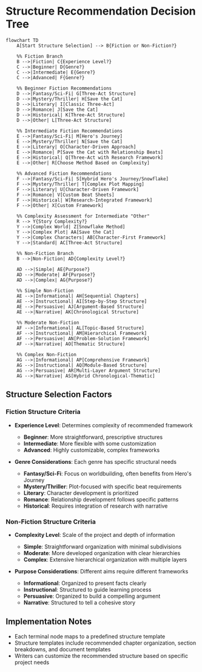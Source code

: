 # Structure Recommendation Decision Tree

```mermaid
flowchart TD
    A[Start Structure Selection] --> B{Fiction or Non-Fiction?}
    
    %% Fiction Branch
    B -->|Fiction| C{Experience Level?}
    C -->|Beginner| D{Genre?}
    C -->|Intermediate| E{Genre?}
    C -->|Advanced| F{Genre?}
    
    %% Beginner Fiction Recommendations
    D -->|Fantasy/Sci-Fi| G[Three-Act Structure]
    D -->|Mystery/Thriller| H[Save the Cat]
    D -->|Literary| I[Classic Three-Act]
    D -->|Romance| J[Save the Cat]
    D -->|Historical| K[Three-Act Structure]
    D -->|Other| L[Three-Act Structure]
    
    %% Intermediate Fiction Recommendations
    E -->|Fantasy/Sci-Fi| M[Hero's Journey]
    E -->|Mystery/Thriller| N[Save the Cat]
    E -->|Literary| O[Character-Driven Approach]
    E -->|Romance| P[Save the Cat with Relationship Beats]
    E -->|Historical| Q[Three-Act with Research Framework]
    E -->|Other| R[Choose Method Based on Complexity]
    
    %% Advanced Fiction Recommendations
    F -->|Fantasy/Sci-Fi| S[Hybrid Hero's Journey/Snowflake]
    F -->|Mystery/Thriller| T[Complex Plot Mapping]
    F -->|Literary| U[Character-Driven Framework]
    F -->|Romance| V[Custom Beat Sheets]
    F -->|Historical| W[Research-Integrated Framework]
    F -->|Other| X[Custom Framework]
    
    %% Complexity Assessment for Intermediate "Other"
    R --> Y{Story Complexity?}
    Y -->|Complex World| Z[Snowflake Method]
    Y -->|Complex Plot| AA[Save the Cat]
    Y -->|Complex Characters| AB[Character-First Framework]
    Y -->|Standard| AC[Three-Act Structure]
    
    %% Non-Fiction Branch
    B -->|Non-Fiction| AD{Complexity Level?}
    
    AD -->|Simple| AE{Purpose?}
    AD -->|Moderate| AF{Purpose?}
    AD -->|Complex| AG{Purpose?}
    
    %% Simple Non-Fiction
    AE -->|Informational| AH[Sequential Chapters]
    AE -->|Instructional| AI[Step-by-Step Structure]
    AE -->|Persuasive| AJ[Argument-Based Structure]
    AE -->|Narrative| AK[Chronological Structure]
    
    %% Moderate Non-Fiction
    AF -->|Informational| AL[Topic-Based Structure]
    AF -->|Instructional| AM[Hierarchical Framework]
    AF -->|Persuasive| AN[Problem-Solution Framework]
    AF -->|Narrative| AO[Thematic Structure]
    
    %% Complex Non-Fiction
    AG -->|Informational| AP[Comprehensive Framework]
    AG -->|Instructional| AQ[Module-Based Structure]
    AG -->|Persuasive| AR[Multi-Layer Argument Structure]
    AG -->|Narrative| AS[Hybrid Chronological-Thematic]
```

## Structure Selection Factors

### Fiction Structure Criteria
- **Experience Level**: Determines complexity of recommended framework
  - **Beginner**: More straightforward, prescriptive structures
  - **Intermediate**: More flexible with some customization
  - **Advanced**: Highly customizable, complex frameworks
  
- **Genre Considerations**: Each genre has specific structural needs
  - **Fantasy/Sci-Fi**: Focus on worldbuilding, often benefits from Hero's Journey
  - **Mystery/Thriller**: Plot-focused with specific beat requirements
  - **Literary**: Character development is prioritized
  - **Romance**: Relationship development follows specific patterns
  - **Historical**: Requires integration of research with narrative

### Non-Fiction Structure Criteria
- **Complexity Level**: Scale of the project and depth of information
  - **Simple**: Straightforward organization with minimal subdivisions
  - **Moderate**: More developed organization with clear hierarchies
  - **Complex**: Extensive hierarchical organization with multiple layers
  
- **Purpose Considerations**: Different aims require different frameworks
  - **Informational**: Organized to present facts clearly
  - **Instructional**: Structured to guide learning process
  - **Persuasive**: Organized to build a compelling argument
  - **Narrative**: Structured to tell a cohesive story

## Implementation Notes
- Each terminal node maps to a predefined structure template
- Structure templates include recommended chapter organization, section breakdowns, and document templates
- Writers can customize the recommended structure based on specific project needs 